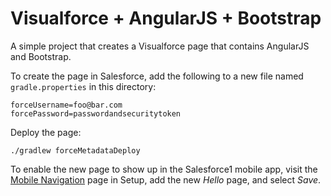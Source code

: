 # Visualforce + AngularJS + Bootstrap

A simple project that creates a Visualforce page that contains AngularJS and Bootstrap.

To create the page in Salesforce, add the following to a new file named `gradle.properties` in this directory:

    forceUsername=foo@bar.com
    forcePassword=passwordandsecuritytoken

Deploy the page:

    ./gradlew forceMetadataDeploy

To enable the new page to show up in the Salesforce1 mobile app, visit the [Mobile Navigation](https://login.salesforce.com/?ec=302&startURL=%2Fsetup%2Fsalesforce1AppMenu.apexp) page in Setup, add the new *Hello* page, and select *Save*.
